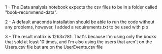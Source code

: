 1 - The Data analysis notebook expects the csv files to be in a folder called "book-recommend-data".

2 - A default anaconda installation should be able to run the code without any problems, however, I
added a requirements.txt to be used with pip

3 - The result matrix is 1263x281. That's because I'm using only the books that sold at least 10 times, 
and I'm also using the users that aren't on the Users.csv file but are on the UserEvents.csv file